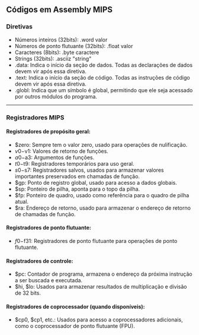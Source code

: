 ## Códigos em Assembly MIPS

### Diretivas

- Números inteiros (32bits): .word valor
- Números de ponto flutuante (32bits): .float valor
- Caracteres (8bits): .byte caractere
- Strings (32bits): .asciiz "string"
- .data: Indica o início da seção de dados. Todas as declarações de dados devem vir após essa diretiva.
- .text: Indica o início da seção de código. Todas as instruções de código devem vir após essa diretiva.
- .globl: Indica que um símbolo é global, permitindo que ele seja acessado por outros módulos do programa.

___

### Registradores MIPS

#### Registradores de propósito geral:
- $zero: Sempre tem o valor zero, usado para operações de nulificação.
- $v0-$v1: Valores de retorno de funções.
- $a0-$a3: Argumentos de funções.
- $t0-$t9: Registradores temporários para uso geral.
- $s0-$s7: Registradores salvos, usados para armazenar valores importantes preservados em chamadas de função.
- $gp: Ponto de registro global, usado para acesso a dados globais.
- $sp: Ponteiro de pilha, aponta para o topo da pilha.
- $fp: Ponteiro de quadro, usado como referência para o quadro de pilha atual.
- $ra: Endereço de retorno, usado para armazenar o endereço de retorno de chamadas de função.

#### Registradores de ponto flutuante:
- $f0-$f31: Registradores de ponto flutuante para operações de ponto flutuante.

#### Registradores de controle:
- $pc: Contador de programa, armazena o endereço da próxima instrução a ser buscada e executada.
- $hi, $lo: Usados para armazenar resultados de multiplicação e divisão de 32 bits.

#### Registradores de coprocessador (quando disponíveis):
- $cp0, $cp1, etc.: Usados para acesso a coprocessadores adicionais, como o coprocessador de ponto flutuante (FPU).
